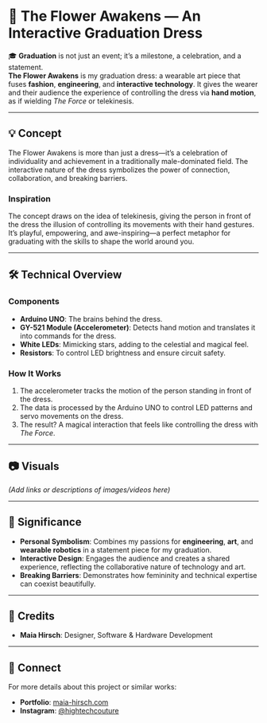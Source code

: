# 🌌 The Flower Awakens — An Interactive Graduation Dress

🎓 **Graduation** is not just an event; it’s a milestone, a celebration, and a statement.  
**The Flower Awakens** is my graduation dress: a wearable art piece that fuses **fashion**, **engineering**, and **interactive technology**. It gives the wearer and their audience the experience of controlling the dress via **hand motion**, as if wielding *The Force* or telekinesis.

---

## 💡 Concept  
The Flower Awakens is more than just a dress—it’s a celebration of individuality and achievement in a traditionally male-dominated field. The interactive nature of the dress symbolizes the power of connection, collaboration, and breaking barriers.

### Inspiration  
The concept draws on the idea of telekinesis, giving the person in front of the dress the illusion of controlling its movements with their hand gestures. It’s playful, empowering, and awe-inspiring—a perfect metaphor for graduating with the skills to shape the world around you.

---

## 🛠️ Technical Overview  

### Components  
- **Arduino UNO**: The brains behind the dress.  
- **GY-521 Module (Accelerometer)**: Detects hand motion and translates it into commands for the dress.  
- **White LEDs**: Mimicking stars, adding to the celestial and magical feel.  
- **Resistors**: To control LED brightness and ensure circuit safety.

### How It Works  
1. The accelerometer tracks the motion of the person standing in front of the dress.  
2. The data is processed by the Arduino UNO to control LED patterns and servo movements on the dress.  
3. The result? A magical interaction that feels like controlling the dress with *The Force*.

---

## 📷 Visuals  
*(Add links or descriptions of images/videos here)*  

---

## 🎯 Significance  
- **Personal Symbolism**: Combines my passions for **engineering**, **art**, and **wearable robotics** in a statement piece for my graduation.  
- **Interactive Design**: Engages the audience and creates a shared experience, reflecting the collaborative nature of technology and art.  
- **Breaking Barriers**: Demonstrates how femininity and technical expertise can coexist beautifully.

---

## 📝 Credits  
- **Maia Hirsch**: Designer, Software & Hardware Development  

---

## 🌟 Connect  
For more details about this project or similar works:  
- **Portfolio**: [maia-hirsch.com](https://www.maia-hirsch.com)  
- **Instagram**: [@hightechcouture](https://instagram.com/hightechcouture)  
